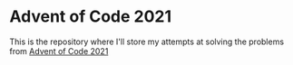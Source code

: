 # Advent of Code 2021

This is the repository where I'll store my attempts at solving the problems from [Advent of Code 2021](https://adventofcode.com/2021)
